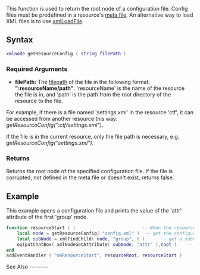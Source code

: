This function is used to return the root node of a configuration file. Config files must be predefined in a resource's [meta file](/Meta.xml.md "wikilink"). An alternative way to load XML files is to use [xmlLoadFile](/xmlLoadFile.md "wikilink").

Syntax
------

``` lua
xmlnode getResourceConfig ( string filePath )
```

### Required Arguments

-   **filePath:** The [filepath](/filepath.md "wikilink") of the file in the following format: **":resourceName/path"**. 'resourceName' is the name of the resource the file is in, and 'path' is the path from the root directory of the resource to the file.

  
For example, if there is a file named 'settings.xml' in the resource 'ctf', it can be accessed from another resource this way: *getResourceConfig(":ctf/settings.xml")*.

If the file is in the current resource, only the file path is necessary, e.g. *getResourceConfig(“settings.xml”)*.

### Returns

Returns the root node of the specified configuration file. If the file is corrupted, not defined in the meta file or doesn't exist, returns false.

Example
-------

<section name="Server" class="server" show="true">
This example opens a configuration file and prints the value of the 'attr' attribute of the first 'group' node.

``` lua
function resourceStart ( )                         -- When the resource is started
    local node = getResourceConfig( "config.xml" )  -- get the configuration file
    local subNode = xmlFindChild( node, "group", 0 )      -- get a subnode in it
    outputChatBox( xmlNodeGetAttribute( subNode, "attr" ),root )    -- output its attributes value to chatbox
end
addEventHandler ( "onResourceStart", resourceRoot, resourceStart )
```

</section>
See Also
--------
